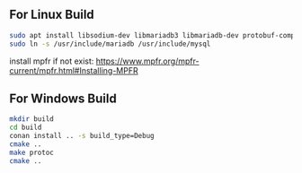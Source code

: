 ## For Linux Build

```bash
sudo apt install libsodium-dev libmariadb3 libmariadb-dev protobuf-compiler libprotobuf-dev
sudo ln -s /usr/include/mariadb /usr/include/mysql
```
install mpfr if not exist:
    https://www.mpfr.org/mpfr-current/mpfr.html#Installing-MPFR

## For Windows Build
```bash
mkdir build
cd build
conan install .. -s build_type=Debug
cmake .. 
make protoc
cmake ..
```
